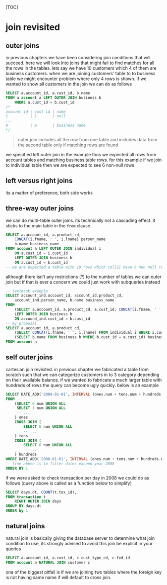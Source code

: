 [TOC]

# join revisited

## outer joins

in previous chapters we have been considering join conditions that will succeed. here we will look into joins that might fail to find matches for all the rows in the tables. lets say we have 10 customers which 4 of them are business customers. when we are joining customers' table to to business table we might encounter problem where only 4 rows is shown. if we wanted to show all customers in the join we can do as follows

````sql
SELECT a.account_id, a.cust_id, b.name
FROM a account a LEFT OUTER JOIN business b
	WHERE a.cust_id = b.cust_id
/*
account id | cust id | name
1          | 1       | null
...
9          | 9       | business name
*/
````

> outer join includes all the row from one table and includes data from the second table only if matching rows are found

we specified left outer join in the example thus we expected all rows from account tables and matching business table rows. for this example if we join to individual table then we are expected to see 6 non-null rows

## left versus right joins

its a matter of preference, both side works

## three-way outer joins

we can do multi-table outer joins. its technically not a cascading effect. it sticks to the main table in the `from` clause.

```sql
SELECT a.account_id, a.product_cd,
	CONCAT(i.fname, ' ', i.lname) person_name
	b.name business_name
FROM account a LEFT OUTER JOIN individual i
	ON a.cust_id = i.cust_id
	LEFT OUTER JOIN business b
	ON a.cust_id = b.cust_id
-- we are expected a table with 10 rows which col[2] have 6 non null rows, and col[3] have 4 non null rows
```

although there isn't any restrictions (?) to the number of tables we can outer join but if that is ever a concern we could just work with subqueries instead

```sql
-- textbook example
SELECT account_ind.account_id, account_id.product_cd,
	account_ind.person_name, b.name business_name
FROM 
	(SELECT a.account_id, a.product_cd, a.cust_id, CONCAT(i.fname, ' ', i.lname) person_name FROM account a LEFT OUTER JOIN individual i  ON a.cust_id = i.cust_id) account_ind 
	LEFT OUTER JOIN business b
	ON accound_ind.cust_id = b.cust_id
-- my proposal
SELECT a.account_id, a.product_cd,
	(SELECT CONCAT(i.fname, ' ', i.lname) FROM individual i WHERE i.cust_id = a.cust_id) person_name,
	(SELECT b.name FROM business b WHERE b.cust_id = a.cust_id) business_name
FROM account a
```

## self outer joins

cartesian join revisited. in previous chapter we fabricated a table from scratch such that we can categorize customers in to 3 category depending on their available balance. if we wanted to fabricate a much larger table with hundreds of rows the query can become ugly quickly. below is an example

```sql
SELECT DATE_ADD('2008-01-01', INTERVAL (ones.num + tens.num + hundreds.num) DAY) dt
FROM 
	(SELECT 0 num UNION ALL
     SELECT 1 num UNION ALL
     -- ...
    ) ones
    CROSS JOIN (
    	SELECT 0 num UNION ALL
        -- ...
    ) tens
    CROSS JOIN (
    	SELECT 0 num UNION ALL
        -- ...
    ) hundreds
WHERE DATE_ADD('2008-01-01', INTERVAL (ones.num + tens.num + hundreds.num) DAY) < '2009-01-01'
-- line above is to filter dates exceed year 2008
ORDER BY 1
```

if we were asked to check transaction per day in 2008 we could do as follows (query above is called as a function below to simplify)

```sql
SELECT days.dt, COUNT(t.tnx_id),
FROM transaction t 
	RIGHT OUTER JOIN days
GROUP BY days.dt
ORDER by 1
```

## natural joins

natural join is basically giving the database server to determine what join condition to use, its strongly advised to avoid this join be explicit in your queries

```sql
SELECT a.account_id, a.cust_id, c.cust_type_cd, c.fed_id
FROM account a NATURAL JOIN customer c
```

one of the biggest pitfall is if we are joining two tables where the foreign key is not having same name if will default to cross join.